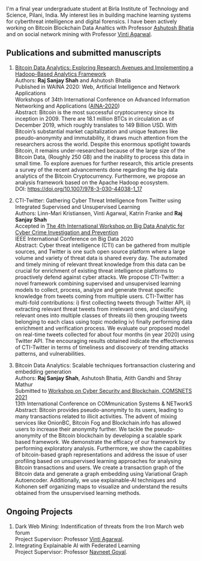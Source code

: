 



I'm a final year undergraduate student at Birla Institute of Technology and Science, Pilani, India. My interest lies in building machine learning systems for cyberthreat intelligence and digital forensics. I have been actively working on Bitcoin Blockchain Data Analtics with Professor [Ashutosh Bhatia](https://www.bits-pilani.ac.in/pilani/ashutoshbhatia/profile) and on social network mining with Professor [Vinti Agarwal](https://www.bits-pilani.ac.in/pilani/vintiagarwal/Research). 


## Publications and submitted manuscripts

1. [Bitcoin Data Analytics: Exploring Research Avenues and Implementing a Hadoop-Based Analytics Framework](https://doi.org/10.1007/978-3-030-44038-1_17)\
Authors: **Raj Sanjay Shah** and Ashutosh Bhatia\
Published in WAINA 2020: Web, Artificial Intelligence and Network Applications\
Workshops of 34th International Conference on Advanced Information Networking and Applications ([AINA-2020](http://voyager.ce.fit.ac.jp/conf/aina/2020/))\
Abstract: Bitcoin is the most successful cryptocurrency since its inception in 2009. There are 18.1 million BTCs in circulation as of December 2019, which roughly translates to 149 Billion USD. With Bitcoin’s substantial market capitalization and unique features like pseudo-anonymity and immutability, it draws much attention from the researchers across the world. Despite this enormous spotlight towards Bitcoin, it remains under-researched because of the large size of the Bitcoin Data, (Roughly 250 GB) and the inability to process this data in small time. To explore avenues for further research, this article presents a survey of the recent advancements done regarding the big data analytics of the Bitcoin Cryptocurrency. Furthermore, we propose an analysis framework based on the Apache Hadoop ecosystem.\
DOI: https://doi.org/10.1007/978-3-030-44038-1_17

2. CTI-Twitter: Gathering Cyber Threat Intelligence from Twitter using Integrated Supervised and Unsupervised Learning\
Authors: Linn-Mari Kristiansen, Vinti Agarwal, Katrin Franke and **Raj Sanjay Shah**\
Accepted in [The 4th International Workshop on Big Data Analytic for Cyber Crime Investigation and Prevention](https://folk.ntnu.no/andriis/bdaccip2020/)\
IEEE International Conference on Big Data 2020\
Abstract: Cyber threat intelligence (CTI) can be gathered from multiple sources, and Twitter is one such open source platform where a large volume and variety of threat data is shared every day. The automated and timely mining of relevant threat knowledge from this data can be crucial for enrichment of existing threat intelligence platforms to proactively defend against cyber attacks. We propose CTI-Twitter: a novel framework combining supervised and unsupervised learning models to collect, process, analyze and generate threat specific knowledge from tweets coming from multiple users. CTI-Twitter has multi-fold contributions: i) first collecting tweets through Twitter API, ii) extracting relevant threat tweets from irrelevant ones, and classifying relevant ones into multiple classes of threats iii) then grouping tweets belonging to each class using topic modeling iv) finally performing data enrichment and verification process. We evaluate our proposed model on real-time tweets collected for about four months (in year 2020) using Twitter API. The encouraging results obtained indicate the effectiveness of CTI-Twitter in terms of timeliness and discovery of trending attacks patterns, and vulnerabilities.

3. Bitcoin Data Analytics: Scalable techniques fortransaction clustering and embedding generation\
Authors: **Raj Sanjay Shah**, Ashutosh Bhatia, Atith Gandhi and Shray Mathur\
Submitted to [Workshop on Cyber Security and Blockchain, COMSNETS 2021](https://www.comsnets.org/)\
13th International Conference on COMmunication Systems & NETworkS\
Abstract: Bitcoin provides pseudo-anonymity to its users, leading to many transactions related to illicit activities. The advent of mixing services like OnionBC, Bitcoin Fog and Blockchain.info has allowed users to increase their anonymity further. We tackle the pseudo-anonymity of the Bitcoin blockchain by developing a scalable spark based framework. We demonstrate the efficacy of our framework by performing exploratory analysis. Furthermore, we show the capabilities of bitcoin-based graph representations and address the issue of user profiling based on unsupervised learning approaches for analysing Bitcoin transactions and users. We create a transaction graph of the Bitcoin data and generate a graph embedding using Variational Graph Autoencoder. Additionally, we use explainable-AI techniques and Kohonen self organizing maps to visualize and understand the results obtained from the unsupervised learning methods.

## Ongoing Projects
1. Dark Web Mining: Indentification of threats from the Iron March web forum\
Project Supervisor: Professor [Vinti Agarwal](https://www.bits-pilani.ac.in/pilani/vintiagarwal/Research).
2. Integrating Explainable AI with Federated Learning\
Project Supervisor: Professor [Navneet Goyal]( https://universe.bits-pilani.ac.in/pilani/goel/profile).
